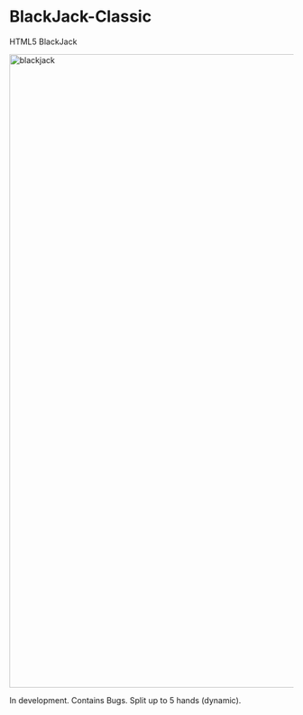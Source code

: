 # BlackJack-Classic
HTML5 BlackJack

<img width="1124" alt="blackjack" src="https://user-images.githubusercontent.com/39435918/53032256-1eba9980-3434-11e9-9367-28f3679426f7.PNG">

In development. Contains Bugs. Split up to 5 hands (dynamic).
